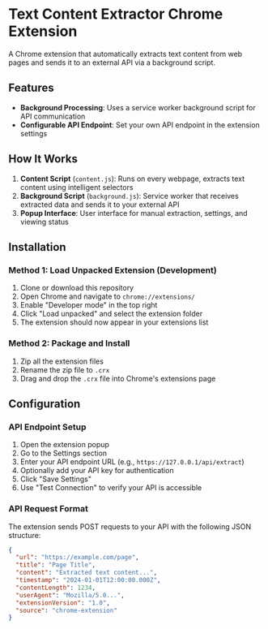 # Text Content Extractor Chrome Extension

A Chrome extension that automatically extracts text content from web pages and sends it to an external API via a background script.

## Features

- **Background Processing**: Uses a service worker background script for API communication
- **Configurable API Endpoint**: Set your own API endpoint in the extension settings

## How It Works

1. **Content Script** (`content.js`): Runs on every webpage, extracts text content using intelligent selectors
2. **Background Script** (`background.js`): Service worker that receives extracted data and sends it to your external API
3. **Popup Interface**: User interface for manual extraction, settings, and viewing status

## Installation

### Method 1: Load Unpacked Extension (Development)

1. Clone or download this repository
2. Open Chrome and navigate to `chrome://extensions/`
3. Enable "Developer mode" in the top right
4. Click "Load unpacked" and select the extension folder
5. The extension should now appear in your extensions list

### Method 2: Package and Install

1. Zip all the extension files
2. Rename the zip file to `.crx`
3. Drag and drop the `.crx` file into Chrome's extensions page

## Configuration

### API Endpoint Setup

1. Open the extension popup
2. Go to the Settings section
3. Enter your API endpoint URL (e.g., `https://127.0.0.1/api/extract`)
4. Optionally add your API key for authentication
5. Click "Save Settings"
6. Use "Test Connection" to verify your API is accessible

### API Request Format

The extension sends POST requests to your API with the following JSON structure:

```json
{
  "url": "https://example.com/page",
  "title": "Page Title",
  "content": "Extracted text content...",
  "timestamp": "2024-01-01T12:00:00.000Z",
  "contentLength": 1234,
  "userAgent": "Mozilla/5.0...",
  "extensionVersion": "1.0",
  "source": "chrome-extension"
}
```













